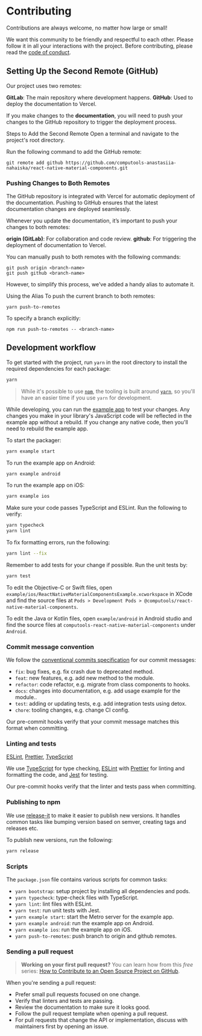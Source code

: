 # Contributing

Contributions are always welcome, no matter how large or small!

We want this community to be friendly and respectful to each other. Please follow it in all your interactions with the project. Before contributing, please read the [code of conduct](./CODE_OF_CONDUCT.md).

## Setting Up the Second Remote (GitHub)

Our project uses two remotes:

**GitLab**: The main repository where development happens.
**GitHub**: Used to deploy the documentation to Vercel.

If you make changes to the **documentation**, you will need to push your changes to the GitHub repository to trigger the deployment process.

Steps to Add the Second Remote
Open a terminal and navigate to the project's root directory.

Run the following command to add the GitHub remote:

```
git remote add github https://github.com/computools-anastasiia-nahaiska/react-native-material-components.git
```

### Pushing Changes to Both Remotes

The GitHub repository is integrated with Vercel for automatic deployment of the documentation. Pushing to GitHub ensures that the latest documentation changes are deployed seamlessly.

Whenever you update the documentation, it’s important to push your changes to both remotes:

**origin (GitLab)**: For collaboration and code review.
**github**: For triggering the deployment of documentation to Vercel.

You can manually push to both remotes with the following commands:

```
git push origin <branch-name>
git push github <branch-name>
```
However, to simplify this process, we’ve added a handy alias to automate it.

Using the Alias
To push the current branch to both remotes:

```
yarn push-to-remotes
```

To specify a branch explicitly:

```
npm run push-to-remotes -- <branch-name>
```

## Development workflow

To get started with the project, run `yarn` in the root directory to install the required dependencies for each package:

```sh
yarn
```

> While it's possible to use [`npm`](https://github.com/npm/cli), the tooling is built around [`yarn`](https://classic.yarnpkg.com/), so you'll have an easier time if you use `yarn` for development.

While developing, you can run the [example app](/example/) to test your changes. Any changes you make in your library's JavaScript code will be reflected in the example app without a rebuild. If you change any native code, then you'll need to rebuild the example app.

To start the packager:

```sh
yarn example start
```

To run the example app on Android:

```sh
yarn example android
```

To run the example app on iOS:

```sh
yarn example ios
```

Make sure your code passes TypeScript and ESLint. Run the following to verify:

```sh
yarn typecheck
yarn lint
```

To fix formatting errors, run the following:

```sh
yarn lint --fix
```

Remember to add tests for your change if possible. Run the unit tests by:

```sh
yarn test
```

To edit the Objective-C or Swift files, open `example/ios/ReactNativeMaterialComponentsExample.xcworkspace` in XCode and find the source files at `Pods > Development Pods > @computools/react-native-material-components`.

To edit the Java or Kotlin files, open `example/android` in Android studio and find the source files at `computools-react-native-material-components` under `Android`.


### Commit message convention

We follow the [conventional commits specification](https://www.conventionalcommits.org/en) for our commit messages:

- `fix`: bug fixes, e.g. fix crash due to deprecated method.
- `feat`: new features, e.g. add new method to the module.
- `refactor`: code refactor, e.g. migrate from class components to hooks.
- `docs`: changes into documentation, e.g. add usage example for the module..
- `test`: adding or updating tests, e.g. add integration tests using detox.
- `chore`: tooling changes, e.g. change CI config.

Our pre-commit hooks verify that your commit message matches this format when committing.

### Linting and tests

[ESLint](https://eslint.org/), [Prettier](https://prettier.io/), [TypeScript](https://www.typescriptlang.org/)

We use [TypeScript](https://www.typescriptlang.org/) for type checking, [ESLint](https://eslint.org/) with [Prettier](https://prettier.io/) for linting and formatting the code, and [Jest](https://jestjs.io/) for testing.

Our pre-commit hooks verify that the linter and tests pass when committing.

### Publishing to npm

We use [release-it](https://github.com/release-it/release-it) to make it easier to publish new versions. It handles common tasks like bumping version based on semver, creating tags and releases etc.

To publish new versions, run the following:

```sh
yarn release
```

### Scripts

The `package.json` file contains various scripts for common tasks:

- `yarn bootstrap`: setup project by installing all dependencies and pods.
- `yarn typecheck`: type-check files with TypeScript.
- `yarn lint`: lint files with ESLint.
- `yarn test`: run unit tests with Jest.
- `yarn example start`: start the Metro server for the example app.
- `yarn example android`: run the example app on Android.
- `yarn example ios`: run the example app on iOS.
- `yarn push-to-remotes`: push branch to origin and github remotes.

### Sending a pull request

> **Working on your first pull request?** You can learn how from this _free_ series: [How to Contribute to an Open Source Project on GitHub](https://app.egghead.io/playlists/how-to-contribute-to-an-open-source-project-on-github).

When you're sending a pull request:

- Prefer small pull requests focused on one change.
- Verify that linters and tests are passing.
- Review the documentation to make sure it looks good.
- Follow the pull request template when opening a pull request.
- For pull requests that change the API or implementation, discuss with maintainers first by opening an issue.
